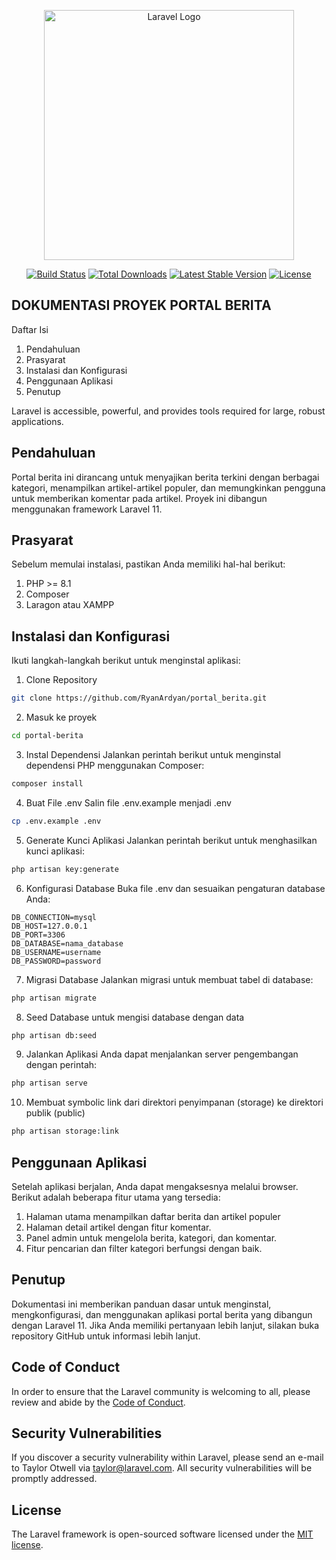<p align="center"><a href="https://laravel.com" target="_blank"><img src="https://raw.githubusercontent.com/laravel/art/master/logo-lockup/5%20SVG/2%20CMYK/1%20Full%20Color/laravel-logolockup-cmyk-red.svg" width="400" alt="Laravel Logo"></a></p>

<p align="center">
<a href="https://github.com/laravel/framework/actions"><img src="https://github.com/laravel/framework/workflows/tests/badge.svg" alt="Build Status"></a>
<a href="https://packagist.org/packages/laravel/framework"><img src="https://img.shields.io/packagist/dt/laravel/framework" alt="Total Downloads"></a>
<a href="https://packagist.org/packages/laravel/framework"><img src="https://img.shields.io/packagist/v/laravel/framework" alt="Latest Stable Version"></a>
<a href="https://packagist.org/packages/laravel/framework"><img src="https://img.shields.io/packagist/l/laravel/framework" alt="License"></a>
</p>

## DOKUMENTASI PROYEK PORTAL BERITA

Daftar Isi

1. Pendahuluan
2. Prasyarat
3. Instalasi dan Konfigurasi
4. Penggunaan Aplikasi
5. Penutup

Laravel is accessible, powerful, and provides tools required for large, robust applications.

## Pendahuluan

Portal berita ini dirancang untuk menyajikan berita terkini dengan berbagai kategori, menampilkan artikel-artikel populer, dan memungkinkan pengguna untuk memberikan komentar pada artikel. Proyek ini dibangun menggunakan framework Laravel 11.

## Prasyarat

Sebelum memulai instalasi, pastikan Anda memiliki hal-hal berikut:
1. PHP >= 8.1
2. Composer
3. Laragon atau XAMPP

## Instalasi dan Konfigurasi

Ikuti langkah-langkah berikut untuk menginstal aplikasi:
1. Clone Repository

```bash
git clone https://github.com/RyanArdyan/portal_berita.git
```

2. Masuk ke proyek
   
```bash
cd portal-berita
```

3. Instal Dependensi Jalankan perintah berikut untuk menginstal dependensi PHP menggunakan Composer:
```bash
composer install
```

4. Buat File .env Salin file .env.example menjadi .env
```bash
cp .env.example .env
```

5. Generate Kunci Aplikasi Jalankan perintah berikut untuk menghasilkan kunci aplikasi:
```bash
php artisan key:generate
```

6. Konfigurasi Database Buka file .env dan sesuaikan pengaturan database Anda:
```env
DB_CONNECTION=mysql
DB_HOST=127.0.0.1
DB_PORT=3306
DB_DATABASE=nama_database
DB_USERNAME=username
DB_PASSWORD=password
```

7. Migrasi Database Jalankan migrasi untuk membuat tabel di database:
```bash
php artisan migrate
```

8. Seed Database untuk mengisi database dengan data
```bash
php artisan db:seed
```

9. Jalankan Aplikasi Anda dapat menjalankan server pengembangan dengan perintah:
```bash
php artisan serve
```

10. Membuat symbolic link dari direktori penyimpanan (storage) ke direktori publik (public)
```bash
php artisan storage:link
```

## Penggunaan Aplikasi
Setelah aplikasi berjalan, Anda dapat mengaksesnya melalui browser. Berikut adalah beberapa fitur utama yang tersedia:
1. Halaman utama menampilkan daftar berita dan artikel populer
2. Halaman detail artikel dengan fitur komentar.
3. Panel admin untuk mengelola berita, kategori, dan komentar.
4. Fitur pencarian dan filter kategori berfungsi dengan baik.

## Penutup
Dokumentasi ini memberikan panduan dasar untuk menginstal, mengkonfigurasi, dan menggunakan aplikasi portal berita yang dibangun dengan Laravel 11. Jika Anda memiliki pertanyaan lebih lanjut, silakan buka repository GitHub untuk informasi lebih lanjut.


## Code of Conduct

In order to ensure that the Laravel community is welcoming to all, please review and abide by the [Code of Conduct](https://laravel.com/docs/contributions#code-of-conduct).

## Security Vulnerabilities

If you discover a security vulnerability within Laravel, please send an e-mail to Taylor Otwell via [taylor@laravel.com](mailto:taylor@laravel.com). All security vulnerabilities will be promptly addressed.

## License

The Laravel framework is open-sourced software licensed under the [MIT license](https://opensource.org/licenses/MIT).
